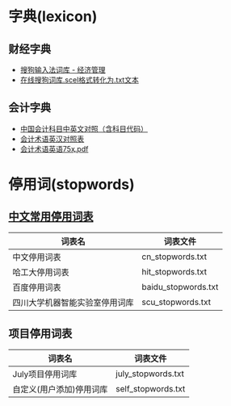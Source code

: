 # 字典(lexicon)
## 财经字典
 - [搜狗输入法词库 - 经济管理](https://pinyin.sogou.com/dict/cate/index/77)
 - [在线搜狗词库.scel格式转化为.txt文本](http://tools.bugscaner.com/sceltotxt/)

## 会计字典
 - [中国会计科目中英文对照（含科目代码）](https://wiki.mbalib.com/wiki/%E4%B8%AD%E5%9B%BD%E4%BC%9A%E8%AE%A1%E7%A7%91%E7%9B%AE%E4%B8%AD%E8%8B%B1%E6%96%87%E5%AF%B9%E7%85%A7%EF%BC%88%E5%90%AB%E7%A7%91%E7%9B%AE%E4%BB%A3%E7%A0%81%EF%BC%89)
 - [会计术语英汉对照表](https://wiki.mbalib.com/wiki/%E4%BC%9A%E8%AE%A1%E6%9C%AF%E8%AF%AD%E8%8B%B1%E6%B1%89%E5%AF%B9%E7%85%A7%E8%A1%A8)
 - [会计术语英语75ҳ.pdf](https://www.gaodun.com/uploads/soft/150410/%E4%BC%9A%E8%AE%A1%E6%9C%AF%E8%AF%AD%E8%8B%B1%E8%AF%AD75%D2%B3.pdf)


# 停用词(stopwords)
## [中文常用停用词表](https://github.com/goto456/stopwords)

| 词表名 | 词表文件 |
| - | - |
| 中文停用词表                   | cn\_stopwords.txt    |
| 哈工大停用词表                 | hit\_stopwords.txt   |
| 百度停用词表                   | baidu\_stopwords.txt |
| 四川大学机器智能实验室停用词库   | scu\_stopwords.txt   |


## 项目停用词表

| 词表名 | 词表文件 |
| - | - |
| July项目停用词库              | july\_stopwords.txt   |
| 自定义(用户添加)停用词库        | self\_stopwords.txt   |





